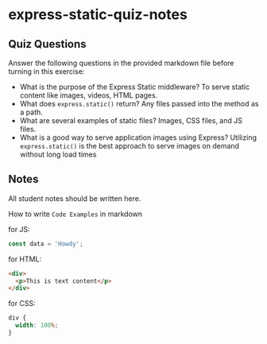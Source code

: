 # express-static-quiz-notes

## Quiz Questions

Answer the following questions in the provided markdown file before turning in this exercise:

- What is the purpose of the Express Static middleware?
  To serve static content like images, videos, HTML pages.
- What does `express.static()` return?
  Any files passed into the method as a path.
- What are several examples of static files?
  Images, CSS files, and JS files.
- What is a good way to serve application images using Express?
  Utilizing `express.static()` is the best approach to serve images on demand without long load times

## Notes

All student notes should be written here.

How to write `Code Examples` in markdown

for JS:

```javascript
const data = 'Howdy';
```

for HTML:

```html
<div>
  <p>This is text content</p>
</div>
```

for CSS:

```css
div {
  width: 100%;
}
```
